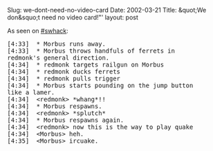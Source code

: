 Slug: we-dont-need-no-video-card
Date: 2002-03-21
Title: \&quot;We don&squo;t need no video card!&quot;'
layout: post


As seen on <a href="http://blogspace.com/swhack/chatlogs/">#swhack</a>:
<pre>
[4:33]  * Morbus runs away.
[4:33]  * Morbus throws handfuls of ferrets in
redmonk&#39;s general direction.
[4:34]  * redmonk targets railgun on Morbus
[4:34]  * redmonk ducks ferrets
[4:34]  * redmonk pulls trigger
[4:34]  * Morbus starts pounding on the jump button
like a lamer.
[4:34]  &lt;redmonk> *whang*!!
[4:34]  * Morbus respawns.
[4:34]  &lt;redmonk> *splutch*
[4:34]  * Morbus respawns again.
[4:34]  &lt;redmonk> now this is the way to play quake
[4:34]  &lt;Morbus> heh.
[4:35]  &lt;Morbus> ircuake.
</pre>
